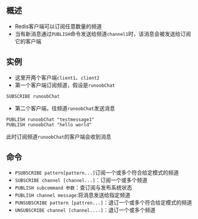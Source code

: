 ## 概述
- Redis客户端可以订阅任意数量的频道
- 当有新消息通过`PUBLISH`命令发送给频道`channel1`时，该消息会被发送给订阅它的客户端

## 实例
- 这里开两个客户端`client1`、`client2`
- 第一个客户端订阅频道，假设是`runoobChat`
```
SUBSCRIBE runoobChat
```
- 第二个客户端，往频道`runoobChat`发送消息
```
PUBLISH runoobChat "testmessage1"
PUBLISH runoobChat "hello world"
```
此时订阅频道`runoobChat`的客户端会收到消息

## 命令
- `PSUBSCRIBE pattern[pattern...]`订阅一个或多个符合给定模式的频道
- `SUBSCRIBE channel [channel...]`：订阅一个或多个频道
- `PUBLISH subcommand 参数`：查订阅与发布系统状态
- `PUBLISH channel message`:将消息发送给指定频道
- `PUNSUBSCRIBE pattern [pattren...]`：退订一个或多个符合给定模式的频道
- `UNSUBSCRIBE channel [channel....]`：退订一个或多个频道 